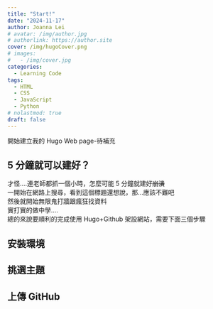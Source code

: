 ```yaml
---
title: "Start!"
date: "2024-11-17"
author: Joanna Lei
# avatar: /img/author.jpg
# authorlink: https://author.site
cover: /img/hugoCover.png
# images:
#   - /img/cover.jpg
categories:
  - Learning Code
tags:
  - HTML
  - CSS
  - JavaScript
  - Python
# nolastmod: true
draft: false
---
```


開始建立我的 Hugo Web page-待補充

<!--more-->

## 5 分鐘就可以建好？

才怪....連老師都抓一個小時，怎麼可能 5 分鐘就建好~~崩潰~~  
一開始在網路上搜尋，看到這個標題還想說，那...應該不難吧  
然後就開始無限鬼打牆跟瘋狂找資料  
實打實的做中學....  
總的來說要順利的完成使用 Hugo+Github 架設網站，需要下面三個步驟

## 安裝環境

## 挑選主題

## 上傳 GitHub
